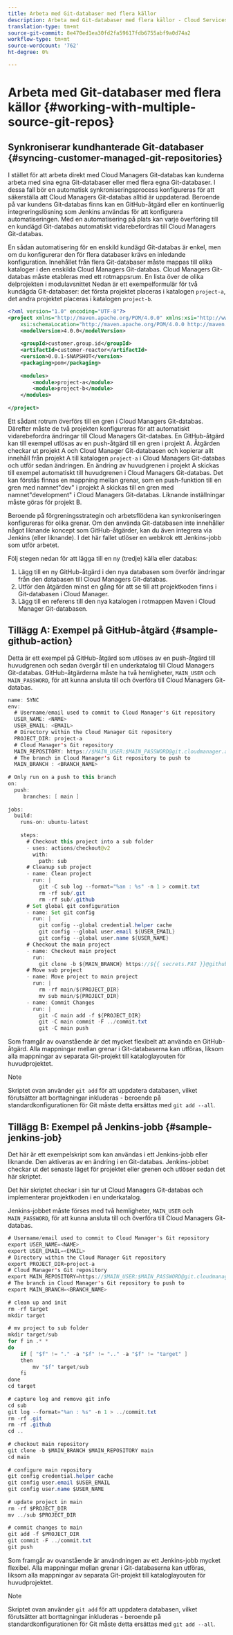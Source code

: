 ```yaml
---
title: Arbeta med Git-databaser med flera källor
description: Arbeta med Git-databaser med flera källor - Cloud Services
translation-type: tm+mt
source-git-commit: 8e470ed1ea30fd2fa59617fdb6755abf9a0d74a2
workflow-type: tm+mt
source-wordcount: '762'
ht-degree: 0%

---
```



# Arbeta med Git-databaser med flera källor {#working-with-multiple-source-git-repos}


## Synkroniserar kundhanterade Git-databaser {#syncing-customer-managed-git-repositories}

I stället för att arbeta direkt med Cloud Managers Git-databas kan kunderna arbeta med sina egna Git-databaser eller med flera egna Git-databaser. I dessa fall bör en automatisk synkroniseringsprocess konfigureras för att säkerställa att Cloud Managers Git-databas alltid är uppdaterad. Beroende på var kundens Git-databas finns kan en GitHub-åtgärd eller en kontinuerlig integreringslösning som Jenkins användas för att konfigurera automatiseringen. Med en automatisering på plats kan varje överföring till en kundägd Git-databas automatiskt vidarebefordras till Cloud Managers Git-databas.

En sådan automatisering för en enskild kundägd Git-databas är enkel, men om du konfigurerar den för flera databaser krävs en inledande konfiguration. Innehållet från flera Git-databaser måste mappas till olika kataloger i den enskilda Cloud Managers Git-databas.  Cloud Managers Git-databas måste etableras med ett rotmappsrum. En lista över de olika delprojekten i modulavsnittet Nedan är ett exempelformulär för två kundägda Git-databaser: det första projektet placeras i katalogen `project-a`, det andra projektet placeras i katalogen `project-b`.

```xml
<?xml version="1.0" encoding="UTF-8"?>
<project xmlns="http://maven.apache.org/POM/4.0.0" xmlns:xsi="http://www.w3.org/2001/XMLSchema-instance"
    xsi:schemaLocation="http://maven.apache.org/POM/4.0.0 http://maven.apache.org/maven-v4_0_0.xsd">
    <modelVersion>4.0.0</modelVersion>
  
    <groupId>customer.group.id</groupId>
    <artifactId>customer-reactor</artifactId>
    <version>0.0.1-SNAPSHOT</version>
    <packaging>pom</packaging>
  
    <modules>
        <module>project-a</module>
        <module>project-b</module>
    </modules>
  
</project>
```

Ett sådant rotrum överförs till en gren i Cloud Managers Git-databas. Därefter måste de två projekten konfigureras för att automatiskt vidarebefordra ändringar till Cloud Managers Git-databas. En GitHub-åtgärd kan till exempel utlösas av en push-åtgärd till en gren i projekt A. Åtgärden checkar ut projekt A och Cloud Manager Git-databasen och kopierar allt innehåll från projekt A till katalogen `project-a` i Cloud Managers Git-databas och utför sedan ändringen. En ändring av huvudgrenen i projekt A skickas till exempel automatiskt till huvudgrenen i Cloud Managers Git-databas. Det kan förstås finnas en mappning mellan grenar, som en push-funktion till en gren med namnet&quot;dev&quot; i projekt A skickas till en gren med namnet&quot;development&quot; i Cloud Managers Git-databas.  Liknande inställningar måste göras för projekt B.

Beroende på förgreningsstrategin och arbetsflödena kan synkroniseringen konfigureras för olika grenar. Om den använda Git-databasen inte innehåller något liknande koncept som GitHub-åtgärder, kan du även integrera via Jenkins (eller liknande). I det här fallet utlöser en webkrok ett Jenkins-jobb som utför arbetet.

Följ stegen nedan för att lägga till en ny (tredje) källa eller databas:

1. Lägg till en ny GitHub-åtgärd i den nya databasen som överför ändringar från den databasen till Cloud Managers Git-databas.
1. Utför den åtgärden minst en gång för att se till att projektkoden finns i Git-databasen i Cloud Manager.
1. Lägg till en referens till den nya katalogen i rotmappen Maven i Cloud Manager Git-databasen.


## Tillägg A: Exempel på GitHub-åtgärd {#sample-github-action}

Detta är ett exempel på GitHub-åtgärd som utlöses av en push-åtgärd till huvudgrenen och sedan övergår till en underkatalog till Cloud Managers Git-databas. GitHub-åtgärderna måste ha två hemligheter, `MAIN_USER` och `MAIN_PASSWORD`, för att kunna ansluta till och överföra till Cloud Managers Git-databas.

```java
name: SYNC
env:
  # Username/email used to commit to Cloud Manager's Git repository
  USER_NAME: <NAME>
  USER_EMAIL: <EMAIL>
  # Directory within the Cloud Manager Git repository
  PROJECT_DIR: project-a
  # Cloud Manager's Git repository
  MAIN_REPOSITORY: https://$MAIN_USER:$MAIN_PASSWORD@git.cloudmanager.adobe.com/<PATH>
  # The branch in Cloud Manager's Git repository to push to
  MAIN_BRANCH : <BRANCH_NAME>
 
# Only run on a push to this branch
on:
  push:
     branches: [ main ]
 
jobs:
  build:
    runs-on: ubuntu-latest
 
    steps:
      # Checkout this project into a sub folder
      - uses: actions/checkout@v2
        with:
          path: sub
      # Cleanup sub project
      - name: Clean project
        run: |
          git -C sub log --format="%an : %s" -n 1 > commit.txt
          rm -rf sub/.git
          rm -rf sub/.github
      # Set global git configuration
      - name: Set git config
        run: |
          git config --global credential.helper cache
          git config --global user.email ${USER_EMAIL}
          git config --global user.name ${USER_NAME}
      # Checkout the main project
      - name: Checkout main project
        run:
          git clone -b ${MAIN_BRANCH} https://${{ secrets.PAT }}@github.com/${MAIN_REPOSITORY}.git main 
      # Move sub project
      - name: Move project to main project
        run: |
          rm -rf main/${PROJECT_DIR} 
          mv sub main/${PROJECT_DIR}
      - name: Commit Changes
        run: |
          git -C main add -f ${PROJECT_DIR}
          git -C main commit -F ../commit.txt
          git -C main push
```

Som framgår av ovanstående är det mycket flexibelt att använda en GitHub-åtgärd. Alla mappningar mellan grenar i Git-databaserna kan utföras, liksom alla mappningar av separata Git-projekt till kataloglayouten för huvudprojektet.

>[!NOTE]
>Skriptet ovan använder `git add` för att uppdatera databasen, vilket förutsätter att borttagningar inkluderas - beroende på standardkonfigurationen för Git måste detta ersättas med `git add --all`.

## Tillägg B: Exempel på Jenkins-jobb {#sample-jenkins-job}

Det här är ett exempelskript som kan användas i ett Jenkins-jobb eller liknande. Den aktiveras av en ändring i en Git-databas. Jenkins-jobbet checkar ut det senaste läget för projektet eller grenen och utlöser sedan det här skriptet.

Det här skriptet checkar i sin tur ut Cloud Managers Git-databas och implementerar projektkoden i en underkatalog.

Jenkins-jobbet måste förses med två hemligheter, `MAIN_USER` och `MAIN_PASSWORD`, för att kunna ansluta till och överföra till Cloud Managers Git-databas.

```java
# Username/email used to commit to Cloud Manager's Git repository
export USER_NAME=<NAME>
export USER_EMAIL=<EMAIL>
# Directory within the Cloud Manager Git repository
export PROJECT_DIR=project-a
# Cloud Manager's Git repository
export MAIN_REPOSITORY=https://$MAIN_USER:$MAIN_PASSWORD@git.cloudmanager.adobe.com/<PATH>
# The branch in Cloud Manager's Git repository to push to
export MAIN_BRANCH=<BRANCH_NAME>
 
# clean up and init
rm -rf target
mkdir target
 
# mv project to sub folder
mkdir target/sub
for f in .* *
do
    if [ "$f" != "." -a "$f" != ".." -a "$f" != "target" ]
    then
        mv "$f" target/sub
    fi
done
cd target
 
# capture log and remove git info
cd sub
git log --format="%an : %s" -n 1 > ../commit.txt
rm -rf .git
rm -rf .github
cd ..
 
# checkout main repository
git clone -b $MAIN_BRANCH $MAIN_REPOSITORY main
cd main
 
# configure main repository
git config credential.helper cache
git config user.email $USER_EMAIL
git config user.name $USER_NAME
 
# update project in main
rm -rf $PROJECT_DIR
mv ../sub $PROJECT_DIR
 
# commit changes to main
git add -f $PROJECT_DIR
git commit -F ../commit.txt
git push
```

Som framgår av ovanstående är användningen av ett Jenkins-jobb mycket flexibel. Alla mappningar mellan grenar i Git-databaserna kan utföras, liksom alla mappningar av separata Git-projekt till kataloglayouten för huvudprojektet.

>[!NOTE]
>Skriptet ovan använder `git add` för att uppdatera databasen, vilket förutsätter att borttagningar inkluderas - beroende på standardkonfigurationen för Git måste detta ersättas med `git add --all`.